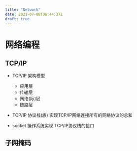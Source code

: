```yaml
---
title: "Network"
date: 2021-07-08T06:44:37Z
draft: true
---
```


# 网络编程

## TCP/IP

- TCP/IP 架构模型
  - 应用层
  - 传输层
  - 网络(际)层
  - 链路层

- TCP/IP 协议栈(族)  实现TCP/IP网络连接所有的网络协议的总和

- socket 操作系统实现 TCP/IP协议栈的接口

## 子网掩码